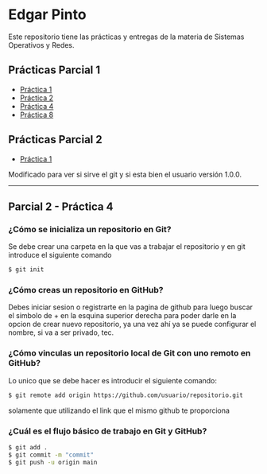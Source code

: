 # Edgar Pinto

Este repositorio tiene las prácticas y entregas de la materia de Sistemas Operativos y Redes.

## Prácticas Parcial 1
- [Práctica 1](Parcial1Practica1.md)
- [Práctica 2](Parcial1Practica%202_EdgarPinto.md)
- [Práctica 4](https://github.com/EdgarPinto38/Parcial1Practica4)
- [Práctica 8](/practica-8.md)

## Prácticas Parcial 2
- [Práctica 1](https://github.com/EdgarPinto38/Parcial2-Practica1)

Modificado para ver si sirve el git y si esta bien el usuario
versión 1.0.0.

---

## Parcial 2 - Práctica 4

### ¿Cómo se inicializa un repositorio en Git?

 Se debe crear una carpeta en la que vas a trabajar el repositorio y en git introduce el siguiente comando 
```bash
$ git init
``` 

### ¿Cómo creas un repositorio en GitHub?

Debes iniciar sesion o registrarte en la pagina de github para luego buscar el simbolo de + en la esquina superior derecha para poder darle en la opcion de crear nuevo repositorio, ya una vez ahí ya se puede configurar el nombre, si va a ser privado, tec.

### ¿Cómo vinculas un repositorio local de Git con uno remoto en GitHub?

  Lo unico que se debe hacer es introducir el siguiente comando:
```bash
$ git remote add origin https://github.com/usuario/repositorio.git
```
solamente que utilizando el link que el mismo github te proporciona 

### ¿Cuál es el flujo básico de trabajo en Git y GitHub?
```bash
$ git add .
$ git commit -m "commit"
$ git push -u origin main
```
